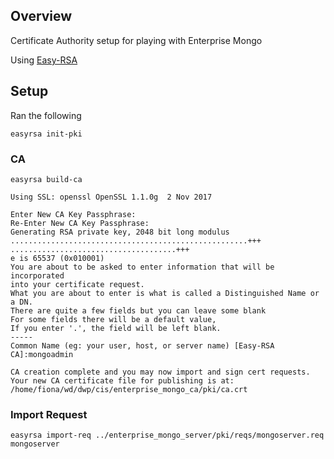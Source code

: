 ## Overview

Certificate Authority setup for playing with Enterprise Mongo

Using [Easy-RSA](https://github.com/OpenVPN/easy-rsa.git)

## Setup

Ran the following

```
easyrsa init-pki
```

### CA

```
easyrsa build-ca

Using SSL: openssl OpenSSL 1.1.0g  2 Nov 2017

Enter New CA Key Passphrase: 
Re-Enter New CA Key Passphrase: 
Generating RSA private key, 2048 bit long modulus
.....................................................+++
.....................................+++
e is 65537 (0x010001)
You are about to be asked to enter information that will be incorporated
into your certificate request.
What you are about to enter is what is called a Distinguished Name or a DN.
There are quite a few fields but you can leave some blank
For some fields there will be a default value,
If you enter '.', the field will be left blank.
-----
Common Name (eg: your user, host, or server name) [Easy-RSA CA]:mongoadmin

CA creation complete and you may now import and sign cert requests.
Your new CA certificate file for publishing is at:
/home/fiona/wd/dwp/cis/enterprise_mongo_ca/pki/ca.crt

```

### Import Request

```
easyrsa import-req ../enterprise_mongo_server/pki/reqs/mongoserver.req mongoserver
```


